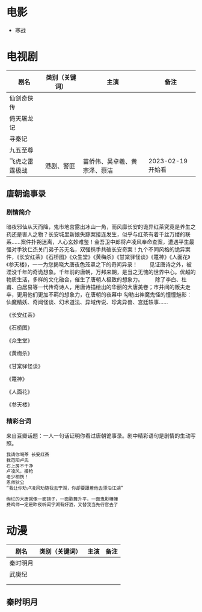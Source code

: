 



# 电影

- 寒战









# 电视剧



| 剧名           | 类别（关键词） | 主演                         | 备注             |
| -------------- | -------------- | ---------------------------- | ---------------- |
| 仙剑奇侠传     |                |                              |                  |
| 倚天屠龙记     |                |                              |                  |
| 寻秦记         |                |                              |                  |
| 九五至尊       |                |                              |                  |
| 飞虎之雷霆极战 | 港剧、警匪     | 苗侨伟、吴卓羲、黄宗泽、蔡洁 | 2023-02-19开始看 |









## 唐朝诡事录

### 剧情简介

​		暗夜邪仙从天而降，鬼市地宫露出冰山一角，而风靡长安的诡异红茶究竟是养生之药还是害人之物？长安城里新娘失踪案接连发生，似乎与红茶有着千丝万缕的联系……案件扑朔迷离，人心玄妙难鉴！金吾卫中郎将卢凌风奉命查案，遭遇平生最强对手狄仁杰关门弟子苏无名，双强携手共破长安奇案！九个不同风格的诡异案件，《长安红茶》《石桥图》《众生堂》《黄梅杀》《甘棠驿怪谈》《鼍神》《人面花》《参天楼》，一一为您揭晓大唐夜色笼罩之下的奇闻异录！
　　见证唐诗之外，被湮没千年的奇诡想象。千年前的唐朝，万邦来朝，是当之无愧的世界中心。优越的物质生活，多样的文化融合，催生了唐朝人极致的想象力。
　　除了李白、杜甫、白居易等一代传奇诗人，用唐诗描绘出的华丽的大唐美卷；市井间的贩夫走卒，更用他们更加不羁的想象力，在唐朝的夜幕中 勾勒出神魔鬼怪的憧憧魅影：仙魔精妖、奇闻怪谈、幻术道法、异域传说、珍禽异兽、宫廷轶事……




《长安红茶》

《石桥图》

《众生堂》

《黄梅杀》

《甘棠驿怪谈》

《鼍神》

《人面花》

《参天楼》











### 精彩台词

来自豆瓣话题：一人一句话证明你看过唐朝诡事录。剧中精彩语句是剧情的生动写照。

```sh
我请你喝茶 长安红茶
我范阳卢氏
右上房不干净
卢凌风，接枪
老少相携！
恩师狄公
“我让你劝卢凌风劝随我去宁湖，你却要跟着他去漂泊江湖”

绚烂的大唐就像一面镜子，一面歌舞升平，一面鬼影幢幢
费鸡师一定是昨夜听闻宁湖有好酒，又替我当先行官去了


```









# 动漫



| 剧名     | 类别（关键词） | 主演 | 备注 |
| -------- | -------------- | ---- | ---- |
| 秦时明月 |                |      |      |
| 武庚纪   |                |      |      |
|          |                |      |      |
|          |                |      |      |





## 秦时明月

























